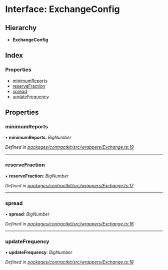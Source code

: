 # Interface: ExchangeConfig

## Hierarchy

* **ExchangeConfig**

## Index

### Properties

* [minimumReports](_wrappers_exchange_.exchangeconfig.md#minimumreports)
* [reserveFraction](_wrappers_exchange_.exchangeconfig.md#reservefraction)
* [spread](_wrappers_exchange_.exchangeconfig.md#spread)
* [updateFrequency](_wrappers_exchange_.exchangeconfig.md#updatefrequency)

## Properties

###  minimumReports

• **minimumReports**: *BigNumber*

*Defined in [packages/contractkit/src/wrappers/Exchange.ts:19](https://github.com/celo-org/celo-monorepo/blob/6049da1fa/packages/contractkit/src/wrappers/Exchange.ts#L19)*

___

###  reserveFraction

• **reserveFraction**: *BigNumber*

*Defined in [packages/contractkit/src/wrappers/Exchange.ts:17](https://github.com/celo-org/celo-monorepo/blob/6049da1fa/packages/contractkit/src/wrappers/Exchange.ts#L17)*

___

###  spread

• **spread**: *BigNumber*

*Defined in [packages/contractkit/src/wrappers/Exchange.ts:16](https://github.com/celo-org/celo-monorepo/blob/6049da1fa/packages/contractkit/src/wrappers/Exchange.ts#L16)*

___

###  updateFrequency

• **updateFrequency**: *BigNumber*

*Defined in [packages/contractkit/src/wrappers/Exchange.ts:18](https://github.com/celo-org/celo-monorepo/blob/6049da1fa/packages/contractkit/src/wrappers/Exchange.ts#L18)*
